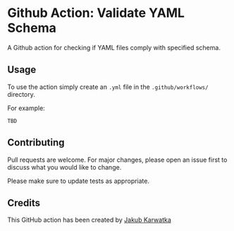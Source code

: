 # Github Action: Validate YAML Schema

A Github action for checking if YAML files comply with specified schema.

## Usage

To use the action simply create an `.yml` file in the `.github/workflows/` directory.

For example:

```TBD```

## Contributing

Pull requests are welcome. For major changes, please open an issue first to discuss what you would like to change.

Please make sure to update tests as appropriate.


## Credits

This GitHub action has been created by [Jakub Karwatka](https://github.com/JKarwatka)
